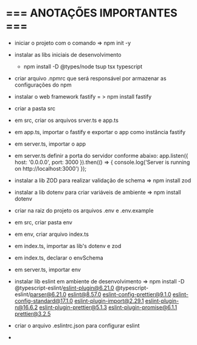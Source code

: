 # === ANOTAÇÕES IMPORTANTES ===

- iniciar o projeto com o comando => npm init -y
- instalar as libs iniciais de desenvolvimento
    - npm install -D @types/node tsup tsx typescript
- criar arquivo .npmrc que será responsável por armazenar as configurações do npm
- instalar o web framework fastify = > npm install fastify
- criar a pasta src
- em src, criar os arquivos srver.ts e app.ts
- em app.ts, importar o fastify e exportar o app como instância fastify
- em server.ts, importar o app

- em server.ts definir a porta do servidor conforme abaixo:
app.listen({
    host: '0.0.0.0',
    port: 3000
}).then(() => {
    console.log('Server is running on http://localhost:3000')
});

- instalar a lib ZOD para realizar validação de schema => npm install zod
- instalar a lib dotenv para criar variáveis de ambiente => npm install dotenv
- criar na raiz do projeto os arquivos .env e .env.example
- em src, criar pasta env
- em env, criar arquivo index.ts
- em index.ts, importar as lib's dotenv e zod
- em index.ts, declarar o envSchema
- em server.ts, importar env
- instalar lib eslint em ambiente de desenvolvimento => npm install -D @typescript-eslint/eslint-plugin@6.21.0 @typescript-eslint/parser@6.21.0 eslint@8.57.0 eslint-config-prettier@9.1.0 eslint-config-standard@17.1.0 eslint-plugin-import@2.29.1 eslint-plugin-n@16.6.2 eslint-plugin-prettier@5.1.3 eslint-plugin-promise@6.1.1 prettier@3.2.5
- criar o arquivo .eslintrc.json para configurar eslint
- 
